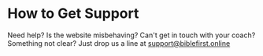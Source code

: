 # How to Get Support

Need help? Is the website misbehaving? Can't get in touch with your coach? Something not clear? Just drop us a line at [support@biblefirst.online](mailto:support@biblefirst.online?subject=Support%20Request)
